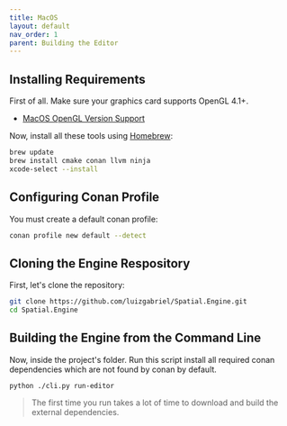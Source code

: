 ```yaml
---
title: MacOS
layout: default
nav_order: 1
parent: Building the Editor
---
```


## Installing Requirements

First of all. Make sure your graphics card supports OpenGL 4.1+.

- [MacOS OpenGL Version Support](https://support.apple.com/HT202823)

Now, install all these tools using [Homebrew](https://brew.sh/):

```sh
brew update
brew install cmake conan llvm ninja
xcode-select --install
```

## Configuring Conan Profile

You must create a default conan profile:

```sh
conan profile new default --detect
```

## Cloning the Engine Respository

First, let's clone the repository:

```sh
git clone https://github.com/luizgabriel/Spatial.Engine.git
cd Spatial.Engine
```

## Building the Engine from the Command Line

Now, inside the project's folder. Run this script install all required conan dependencies which are not found by conan
by default.

```
python ./cli.py run-editor
```

> The first time you run takes a lot of time to download and build the external dependencies.
